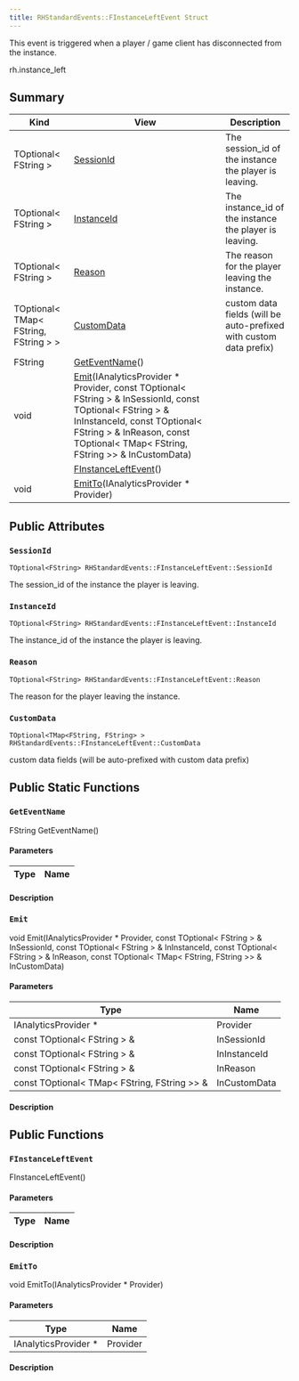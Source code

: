 ```yaml
---
title: RHStandardEvents::FInstanceLeftEvent Struct
---
```

This event is triggered when a player / game client has disconnected from the instance.

rh.instance_left 
## Summary
| Kind | View | Description |
|------|------|-------------|
|TOptional< FString >|[SessionId](/unreal-plugins/all/structrhstandardevents_1_1finstanceleftevent/#structRHStandardEvents_1_1FInstanceLeftEvent_1a137db99dea205b6820ee4012be508b8d)|The session_id of the instance the player is leaving.|
|TOptional< FString >|[InstanceId](/unreal-plugins/all/structrhstandardevents_1_1finstanceleftevent/#structRHStandardEvents_1_1FInstanceLeftEvent_1ad43fed5658c18978918684d96c785306)|The instance_id of the instance the player is leaving.|
|TOptional< FString >|[Reason](/unreal-plugins/all/structrhstandardevents_1_1finstanceleftevent/#structRHStandardEvents_1_1FInstanceLeftEvent_1a686540f637f62130ffc392ede61f09f9)|The reason for the player leaving the instance.|
|TOptional< TMap< FString, FString > >|[CustomData](/unreal-plugins/all/structrhstandardevents_1_1finstanceleftevent/#structRHStandardEvents_1_1FInstanceLeftEvent_1af42085b7b056b6dd38e169dd0342811e)|custom data fields (will be auto-prefixed with custom data prefix)|
|FString|[GetEventName](/unreal-plugins/all/structrhstandardevents_1_1finstanceleftevent/#structRHStandardEvents_1_1FInstanceLeftEvent_1ade2f8118927af711cd31242f2a02a9fd)()||
|void|[Emit](/unreal-plugins/all/structrhstandardevents_1_1finstanceleftevent/#structRHStandardEvents_1_1FInstanceLeftEvent_1af856fd1e20ee5d8eb69688c636593e00)(IAnalyticsProvider * Provider, const TOptional< FString > & InSessionId, const TOptional< FString > & InInstanceId, const TOptional< FString > & InReason, const TOptional< TMap< FString, FString >> & InCustomData)||
||[FInstanceLeftEvent](/unreal-plugins/all/structrhstandardevents_1_1finstanceleftevent/#structRHStandardEvents_1_1FInstanceLeftEvent_1a698bd9d2e86ef8f5956b84286c677ba6)()||
|void|[EmitTo](/unreal-plugins/all/structrhstandardevents_1_1finstanceleftevent/#structRHStandardEvents_1_1FInstanceLeftEvent_1acb0af23c65982c32df6644f4b4a82b6f)(IAnalyticsProvider * Provider)||
## Public Attributes



### `SessionId` <a id="structRHStandardEvents_1_1FInstanceLeftEvent_1a137db99dea205b6820ee4012be508b8d"></a>

`TOptional<FString> RHStandardEvents::FInstanceLeftEvent::SessionId`

The session_id of the instance the player is leaving.




### `InstanceId` <a id="structRHStandardEvents_1_1FInstanceLeftEvent_1ad43fed5658c18978918684d96c785306"></a>

`TOptional<FString> RHStandardEvents::FInstanceLeftEvent::InstanceId`

The instance_id of the instance the player is leaving.




### `Reason` <a id="structRHStandardEvents_1_1FInstanceLeftEvent_1a686540f637f62130ffc392ede61f09f9"></a>

`TOptional<FString> RHStandardEvents::FInstanceLeftEvent::Reason`

The reason for the player leaving the instance.




### `CustomData` <a id="structRHStandardEvents_1_1FInstanceLeftEvent_1af42085b7b056b6dd38e169dd0342811e"></a>

`TOptional<TMap<FString, FString> > RHStandardEvents::FInstanceLeftEvent::CustomData`

custom data fields (will be auto-prefixed with custom data prefix)





## Public Static Functions



### `GetEventName` <a id="structRHStandardEvents_1_1FInstanceLeftEvent_1ade2f8118927af711cd31242f2a02a9fd"></a>

FString GetEventName()

#### Parameters

| Type | Name |
|------|------|

#### Description






### `Emit` <a id="structRHStandardEvents_1_1FInstanceLeftEvent_1af856fd1e20ee5d8eb69688c636593e00"></a>

void Emit(IAnalyticsProvider * Provider, const TOptional< FString > & InSessionId, const TOptional< FString > & InInstanceId, const TOptional< FString > & InReason, const TOptional< TMap< FString, FString >> & InCustomData)

#### Parameters

| Type | Name |
|------|------|
|IAnalyticsProvider *|Provider|
|const TOptional< FString > &|InSessionId|
|const TOptional< FString > &|InInstanceId|
|const TOptional< FString > &|InReason|
|const TOptional< TMap< FString, FString >> &|InCustomData|

#### Description







## Public Functions



### `FInstanceLeftEvent` <a id="structRHStandardEvents_1_1FInstanceLeftEvent_1a698bd9d2e86ef8f5956b84286c677ba6"></a>

 FInstanceLeftEvent()

#### Parameters

| Type | Name |
|------|------|

#### Description






### `EmitTo` <a id="structRHStandardEvents_1_1FInstanceLeftEvent_1acb0af23c65982c32df6644f4b4a82b6f"></a>

void EmitTo(IAnalyticsProvider * Provider)

#### Parameters

| Type | Name |
|------|------|
|IAnalyticsProvider *|Provider|

#### Description







